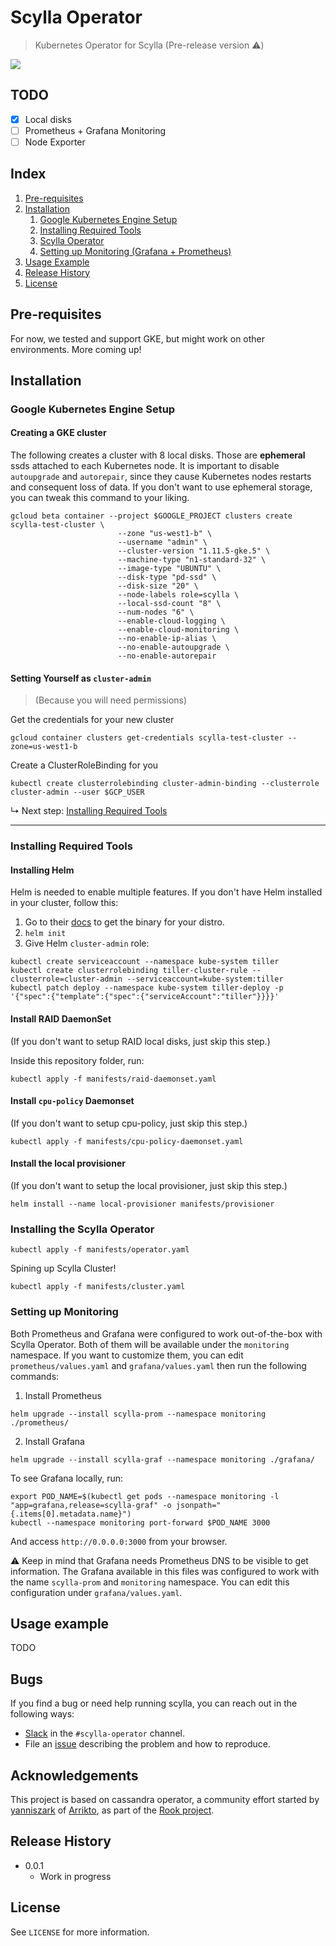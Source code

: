 # Scylla Operator
> Kubernetes Operator for Scylla (Pre-release version :warning:)

![](https://pbs.twimg.com/media/DwknrKJWkAE7qEQ.jpg)

## TODO

- [x] Local disks
- [ ] Prometheus + Grafana Monitoring
- [ ] Node Exporter

## Index

1. [Pre-requisites](#pre-requisites)
2. [Installation](#installation)
   1. [Google Kubernetes Engine Setup](#google-kubernetes-engine-setup)
   2. [Installing Required Tools](#installing-required-tools)
   3. [Scylla Operator](#installing-the-scylla-operator)
   4. [Setting up Monitoring (Grafana + Prometheus)](#setting-up-monitoring)
3. [Usage Example](#usage-example)
4. [Release History](#release-history)
5. [License](#license)

## Pre-requisites

For now, we tested and support GKE, but might work on other environments. More coming up! 

## Installation


### Google Kubernetes Engine Setup

#### Creating a GKE cluster

The following creates a cluster with 8 local disks. Those are **ephemeral** ssds attached to each Kubernetes node. It is important to disable `autoupgrade` and `autorepair`, since they cause Kubernetes nodes restarts and consequent loss of data. If you don't want to use ephemeral storage, you can tweak this command to your liking.    

```
gcloud beta container --project $GOOGLE_PROJECT clusters create scylla-test-cluster \
                        --zone "us-west1-b" \
                        --username "admin" \
                        --cluster-version "1.11.5-gke.5" \
                        --machine-type "n1-standard-32" \
                        --image-type "UBUNTU" \
                        --disk-type "pd-ssd" \
                        --disk-size "20" \
                        --node-labels role=scylla \
                        --local-ssd-count "8" \
                        --num-nodes "6" \
                        --enable-cloud-logging \
                        --enable-cloud-monitoring \
                        --no-enable-ip-alias \
                        --no-enable-autoupgrade \
                        --no-enable-autorepair
```

#### Setting Yourself as `cluster-admin`
> (Because you will need permissions)

Get the credentials for your new cluster
```
gcloud container clusters get-credentials scylla-test-cluster --zone=us-west1-b
```

Create a ClusterRoleBinding for you
```
kubectl create clusterrolebinding cluster-admin-binding --clusterrole cluster-admin --user $GCP_USER
```


↳ Next step: [Installing Required Tools](#installing-required-tools)

---

### Installing Required Tools 

#### Installing Helm

Helm is needed to enable multiple features. If you don't have Helm installed in your cluster, follow this:

1. Go to their [docs](https://docs.helm.sh/using_helm/#installing-helm) to get the binary for your distro.
2. `helm init`
3. Give Helm `cluster-admin` role:
```
kubectl create serviceaccount --namespace kube-system tiller
kubectl create clusterrolebinding tiller-cluster-rule --clusterrole=cluster-admin --serviceaccount=kube-system:tiller
kubectl patch deploy --namespace kube-system tiller-deploy -p '{"spec":{"template":{"spec":{"serviceAccount":"tiller"}}}}'
```

#### Install RAID DaemonSet

(If you don't want to setup RAID local disks, just skip this step.)

Inside this repository folder, run:

```
kubectl apply -f manifests/raid-daemonset.yaml
```

#### Install `cpu-policy` Daemonset

(If you don't want to setup cpu-policy, just skip this step.)

```
kubectl apply -f manifests/cpu-policy-daemonset.yaml
```
#### Install the local provisioner

(If you don't want to setup the local provisioner, just skip this step.)

```
helm install --name local-provisioner manifests/provisioner
```


### Installing the Scylla Operator

```
kubectl apply -f manifests/operator.yaml
```

Spining up Scylla Cluster!

```
kubectl apply -f manifests/cluster.yaml
```

### Setting up Monitoring

Both Prometheus and Grafana were configured to work out-of-the-box with Scylla Operator. Both of them will be available under the `monitoring` namespace. If you want to customize them, you can edit `prometheus/values.yaml` and `grafana/values.yaml` then run the following commands:

1. Install Prometheus
```
helm upgrade --install scylla-prom --namespace monitoring ./prometheus/
```

2. Install Grafana
```
helm upgrade --install scylla-graf --namespace monitoring ./grafana/
```

To see Grafana locally, run:

```
export POD_NAME=$(kubectl get pods --namespace monitoring -l "app=grafana,release=scylla-graf" -o jsonpath="{.items[0].metadata.name}")
kubectl --namespace monitoring port-forward $POD_NAME 3000
```

And access `http://0.0.0.0:3000` from your browser.

:warning: Keep in mind that Grafana needs Prometheus DNS to be visible to get information. The Grafana available in this files was configured to work with the name `scylla-prom` and `monitoring` namespace. You can edit this configuration under `grafana/values.yaml`.


## Usage example

TODO

## Bugs

If you find a bug or need help running scylla, you can reach out in the following ways:
* [Slack](https://scylladb-users-slackin.herokuapp.com/) in the `#scylla-operator` channel.
* File an [issue](https://github.com/kubernetes-sigs/kubebuilder/issues) describing the problem and how to reproduce.

## Acknowledgements

This project is based on cassandra operator, a community effort started by [yanniszark](https://github.com/yanniszark) of [Arrikto](https://www.arrikto.com/), as part of the [Rook project](https://rook.io/).


## Release History


* 0.0.1
    * Work in progress

## License


See ``LICENSE`` for more information.


